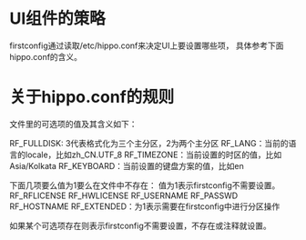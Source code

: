 UI组件的策略
===
firstconfig通过读取/etc/hippo.conf来决定UI上要设置哪些项，
具体参考下面hippo.conf的含义。


关于hippo.conf的规则
===

文件里的可选项的值及其含义如下：

RF_FULLDISK: 3代表格式化为三个主分区，2为两个主分区
RF_LANG：当前的语言的locale，比如zh_CN.UTF_8
RF_TIMEZONE：当前设置的时区的值，比如Asia/Kolkata
RF_KEYBOARD：当前设置的键盘方案的值，比如en

下面几项要么值为1要么在文件中不存在：
值为1表示firstconfig不需要设置。
RF_RFLICENSE
RF_HWLICENSE
RF_USERNAME
RF_PASSWD
RF_HOSTNAME
RF_EXTENDED：为1表示需要在firstconfig中进行分区操作

如果某个可选项存在则表示firstconfig不需要设置，不存在或注释就设置。
